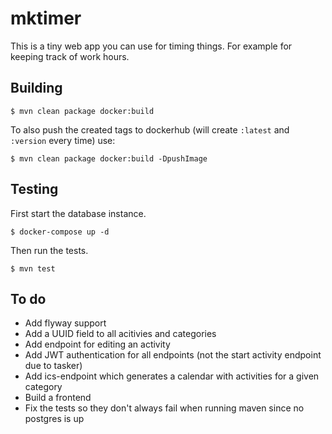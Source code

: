# mktimer

This is a tiny web app you can use for timing things. For example for keeping
track of work hours.

## Building

```shell
$ mvn clean package docker:build
```

To also push the created tags to dockerhub (will create `:latest` and `:version`
every time) use:

```shell
$ mvn clean package docker:build -DpushImage
```

## Testing

First start the database instance.

```shell
$ docker-compose up -d
```

Then run the tests.

```shell
$ mvn test
```

## To do

-   Add flyway support
-   Add a UUID field to all acitivies and categories
-   Add endpoint for editing an activity
-   Add JWT authentication for all endpoints (not the start activity endpoint due
    to tasker)
-   Add ics-endpoint which generates a calendar with activities for a given
    category
-   Build a frontend
-   Fix the tests so they don't always fail when running maven since no postgres is up
